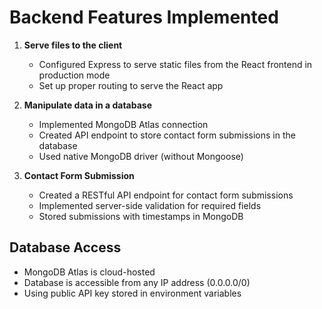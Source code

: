 # Backend Features Implemented

1. **Serve files to the client**
   - Configured Express to serve static files from the React frontend in production mode
   - Set up proper routing to serve the React app

2. **Manipulate data in a database**
   - Implemented MongoDB Atlas connection
   - Created API endpoint to store contact form submissions in the database
   - Used native MongoDB driver (without Mongoose)

3. **Contact Form Submission**
   - Created a RESTful API endpoint for contact form submissions
   - Implemented server-side validation for required fields
   - Stored submissions with timestamps in MongoDB

## Database Access
- MongoDB Atlas is cloud-hosted
- Database is accessible from any IP address (0.0.0.0/0)
- Using public API key stored in environment variables